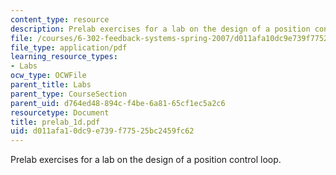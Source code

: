 ```yaml
---
content_type: resource
description: Prelab exercises for a lab on the design of a position control loop.
file: /courses/6-302-feedback-systems-spring-2007/d011afa10dc9e739f77525bc2459fc62_prelab_1d.pdf
file_type: application/pdf
learning_resource_types:
- Labs
ocw_type: OCWFile
parent_title: Labs
parent_type: CourseSection
parent_uid: d764ed48-894c-f4be-6a81-65cf1ec5a2c6
resourcetype: Document
title: prelab_1d.pdf
uid: d011afa1-0dc9-e739-f775-25bc2459fc62
---
```

Prelab exercises for a lab on the design of a position control loop.

